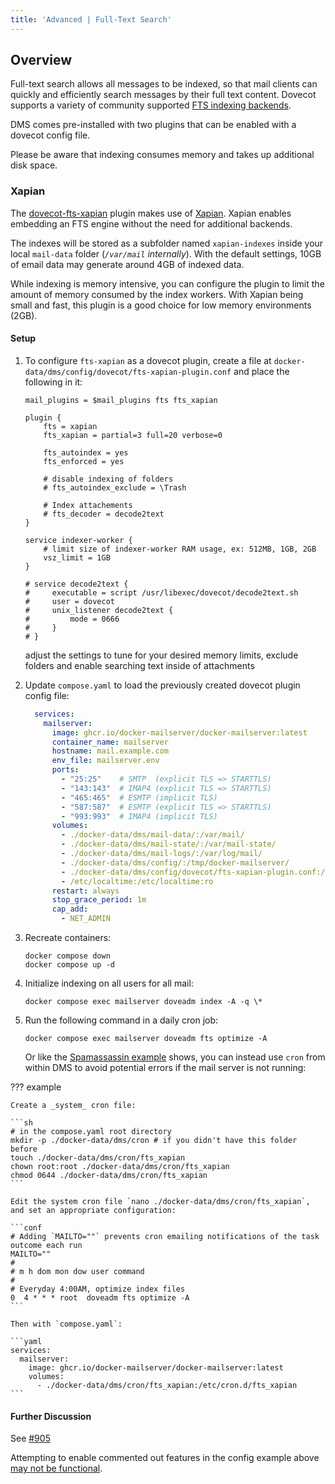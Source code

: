 ```yaml
---
title: 'Advanced | Full-Text Search'
---
```


## Overview

Full-text search allows all messages to be indexed, so that mail clients can quickly and efficiently search messages by their full text content. Dovecot supports a variety of community supported [FTS indexing backends](https://doc.dovecot.org/configuration_manual/fts/).

DMS comes pre-installed with two plugins that can be enabled with a dovecot config file.

Please be aware that indexing consumes memory and takes up additional disk space.

### Xapian

The [dovecot-fts-xapian](https://github.com/grosjo/fts-xapian) plugin makes use of [Xapian](https://xapian.org/). Xapian enables embedding an FTS engine without the need for additional backends.

The indexes will be stored as a subfolder named `xapian-indexes` inside your local `mail-data` folder (_`/var/mail` internally_). With the default settings, 10GB of email data may generate around 4GB of indexed data.

While indexing is memory intensive, you can configure the plugin to limit the amount of memory consumed by the index workers. With Xapian being small and fast, this plugin is a good choice for low memory environments (2GB).

#### Setup

1. To configure `fts-xapian` as a dovecot plugin, create a file at `docker-data/dms/config/dovecot/fts-xapian-plugin.conf` and place the following in it:

    ```
    mail_plugins = $mail_plugins fts fts_xapian

    plugin {
        fts = xapian
        fts_xapian = partial=3 full=20 verbose=0

        fts_autoindex = yes
        fts_enforced = yes

        # disable indexing of folders
        # fts_autoindex_exclude = \Trash

        # Index attachements
        # fts_decoder = decode2text
    }

    service indexer-worker {
        # limit size of indexer-worker RAM usage, ex: 512MB, 1GB, 2GB
        vsz_limit = 1GB
    }

    # service decode2text {
    #     executable = script /usr/libexec/dovecot/decode2text.sh
    #     user = dovecot
    #     unix_listener decode2text {
    #         mode = 0666
    #     }
    # }
    ```

    adjust the settings to tune for your desired memory limits, exclude folders and enable searching text inside of attachments

2. Update `compose.yaml` to load the previously created dovecot plugin config file:

    ```yaml
      services:
        mailserver:
          image: ghcr.io/docker-mailserver/docker-mailserver:latest
          container_name: mailserver
          hostname: mail.example.com
          env_file: mailserver.env
          ports:
            - "25:25"    # SMTP  (explicit TLS => STARTTLS)
            - "143:143"  # IMAP4 (explicit TLS => STARTTLS)
            - "465:465"  # ESMTP (implicit TLS)
            - "587:587"  # ESMTP (explicit TLS => STARTTLS)
            - "993:993"  # IMAP4 (implicit TLS)
          volumes:
            - ./docker-data/dms/mail-data/:/var/mail/
            - ./docker-data/dms/mail-state/:/var/mail-state/
            - ./docker-data/dms/mail-logs/:/var/log/mail/
            - ./docker-data/dms/config/:/tmp/docker-mailserver/
            - ./docker-data/dms/config/dovecot/fts-xapian-plugin.conf:/etc/dovecot/conf.d/10-plugin.conf:ro
            - /etc/localtime:/etc/localtime:ro
          restart: always
          stop_grace_period: 1m
          cap_add:
            - NET_ADMIN
    ```

3. Recreate containers:

    ```
    docker compose down
    docker compose up -d
    ```

4. Initialize indexing on all users for all mail:

    ```
    docker compose exec mailserver doveadm index -A -q \*
    ```

5. Run the following command in a daily cron job:

    ```
    docker compose exec mailserver doveadm fts optimize -A
    ```
    Or like the [Spamassassin example][docs-faq-sa-learn-cron] shows, you can instead use `cron` from within DMS to avoid potential errors if the mail server is not running:

??? example

    Create a _system_ cron file:

    ```sh
    # in the compose.yaml root directory
    mkdir -p ./docker-data/dms/cron # if you didn't have this folder before
    touch ./docker-data/dms/cron/fts_xapian
    chown root:root ./docker-data/dms/cron/fts_xapian
    chmod 0644 ./docker-data/dms/cron/fts_xapian
    ```

    Edit the system cron file `nano ./docker-data/dms/cron/fts_xapian`, and set an appropriate configuration:

    ```conf
    # Adding `MAILTO=""` prevents cron emailing notifications of the task outcome each run
    MAILTO=""
    #
    # m h dom mon dow user command
    #
    # Everyday 4:00AM, optimize index files
    0  4 * * * root  doveadm fts optimize -A
    ```

    Then with `compose.yaml`:

    ```yaml
    services:
      mailserver:
        image: ghcr.io/docker-mailserver/docker-mailserver:latest
        volumes:
          - ./docker-data/dms/cron/fts_xapian:/etc/cron.d/fts_xapian
    ```

#### Further Discussion

See [#905](https://github.com/docker-mailserver/docker-mailserver/issues/905)

Attempting to enable commented out features in the config example above [may not be functional][gh::xapian-decode2text].

[docs-faq-sa-learn-cron]: ../../faq.md#how-can-i-make-spamassassin-better-recognize-spam
[gh::xapian-decode2text]: https://github.com/orgs/docker-mailserver/discussions/4461#discussioncomment-13002388
